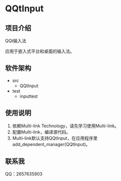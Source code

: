 # QQtInput

## 项目介绍
QQt输入法

应用于嵌入式平台和桌面的输入法。

## 软件架构

- src
    - QQtInput
- test
    - inputtest

## 使用说明

1. 依赖Multi-link Technology，请先学习使用Multi-link。  
2. 配置Multi-link，编译源代码。
3. Multi-link默认支持QQtInput，在应用程序里add_dependent_manager(QQtInput)。  

## 联系我  

QQ：2657635903 
